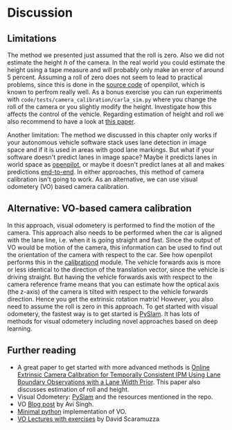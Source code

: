 <!-- #region -->
# Discussion

## Limitations

The method we presented just assumed that the roll is zero. Also we did not estimate the height $h$ of the camera. In the real world you could estimate the height using a tape measure and will probably only make an error of around 5 percent. Assuming a roll of zero does not seem to lead to practical problems, since this is done in the [source code](https://github.com/commaai/openpilot/blob/d74def61f88937302f7423eea67895d5f4c596b5/selfdrive/locationd/calibrationd.py#L5) of openpilot, which is known to perfrom really well. As a bonus exercise you can run experiments with `code/tests/camera_calibration/carla_sim.py` where you change the roll of the camera or you slightly modify the height. Investigate how this affects the control of the vehicle. Regarding estimation of height and roll we also recommend to have a look at [this paper](https://arxiv.org/abs/2008.03722).

Another limitation: The method we discussed in this chapter only works if your autonomous vehicle software stack uses lane detection in image space and if it is used in areas with good lane markings. But what if your software doesn't predict lanes in image space?  Maybe it predicts lanes in world space as [openpilot](https://github.com/commaai/openpilot), or maybe it doesn't predict lanes at all and makes predictions [end-to-end](https://developer.nvidia.com/blog/deep-learning-self-driving-cars/). In either approaches, this method of camera calibration isn't going to work. As an alternative, we can use visual odometery (VO) based camera calibration. 



## Alternative: VO-based camera calibration

In this approach, visual odometery is performed to find the motion of the camera. This approach also needs to be performed when the car is aligned with the lane line, i.e. when it is going straight and fast. Since the output of VO would be motion of the camera, this information can be used to find out the orientation of the camera with respect to the car. See how openpilot performs this in the [calibrationd](https://github.com/commaai/openpilot/blob/master/selfdrive/locationd/calibrationd.py#L148) module. The vehicle forwards axis is more or less identical to the direction of the translation vector, since the vehicle is driving straight. But having the vehicle forwards axis with respect to the camera reference frame means that you can estimate how the optical axis (the z-axis) of the camera is tilted with respect to the vehicle forwards direction. Hence you get the extrinsic rotation matrix! However, you also  need to assume the roll is zero in this approach. To get started with visual odometery, the fastest way is to get started is [PySlam](https://github.com/luigifreda/pyslam). It has lots of methods for visual odometery including novel approaches based on deep learning.

## Further reading

 - A great paper to get started with more advanced methods is [Online Extrinsic Camera Calibration for Temporally Consistent IPM Using Lane Boundary Observations with a Lane Width Prior](https://arxiv.org/abs/2008.03722). This paper also discusses estimation of roll and height.
 - Visual Odometery: [PySlam](https://github.com/luigifreda/pyslam) and the resources mentioned in the repo. 
 - VO [Blog post](http://avisingh599.github.io/vision/monocular-vo/) by Avi Singh.
 - [Minimal python](https://github.com/yoshimasa1700/mono_vo_python/) implementation of VO.
 - [VO Lectures with exercises](https://web.archive.org/web/20200709104300/http://rpg.ifi.uzh.ch/teaching.html) by David Scaramuzza
<!-- #endregion -->
